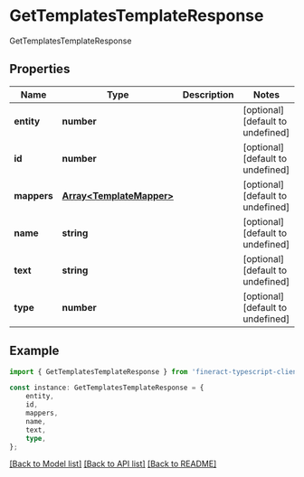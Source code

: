 # GetTemplatesTemplateResponse

GetTemplatesTemplateResponse

## Properties

Name | Type | Description | Notes
------------ | ------------- | ------------- | -------------
**entity** | **number** |  | [optional] [default to undefined]
**id** | **number** |  | [optional] [default to undefined]
**mappers** | [**Array&lt;TemplateMapper&gt;**](TemplateMapper.md) |  | [optional] [default to undefined]
**name** | **string** |  | [optional] [default to undefined]
**text** | **string** |  | [optional] [default to undefined]
**type** | **number** |  | [optional] [default to undefined]

## Example

```typescript
import { GetTemplatesTemplateResponse } from 'fineract-typescript-client';

const instance: GetTemplatesTemplateResponse = {
    entity,
    id,
    mappers,
    name,
    text,
    type,
};
```

[[Back to Model list]](../README.md#documentation-for-models) [[Back to API list]](../README.md#documentation-for-api-endpoints) [[Back to README]](../README.md)
